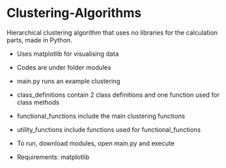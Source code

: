 # Clustering-Algorithms
Hierarchical clustering algorithm that uses no libraries for the calculation parts, made in Python.
- Uses matplotlib for visualising data
- Codes are under folder modules
- main.py runs an example clustering
- class_definitions contain 2 class definitions and one function used for class methods
- functional_functions include the main clustering functions
- utility_functions include functions used for functional_functions

- To run, download modules, open main.py and execute
- Requirements: matplotlib

